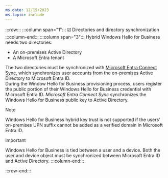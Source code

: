 ```yaml
---
ms.date: 12/15/2023
ms.topic: include
---
```


:::row:::
    :::column span="1":::
    :ballot_box_with_check: Directories and directory synchronization
    :::column-end:::
    :::column span="3":::
Hybrid Windows Hello for Business needs two directories:

- An on-premises Active Directory
- A Microsoft Entra tenant

The two directories must be synchronized with [Microsoft Entra Connect Sync][AZ-1], which synchronizes user accounts from the on-premises Active Directory to Microsoft Entra ID.\
During the Window Hello for Business provisioning process, users register the public portion of their Windows Hello for Business credential with Microsoft Entra ID. *Microsoft Entra Connect Sync* synchronizes the Windows Hello for Business public key to Active Directory.

> [!NOTE]
> Windows Hello for Business hybrid key trust is not supported if the users' on-premises UPN suffix cannot be added as a verified domain in Microsoft Entra ID.

> [!IMPORTANT]
> Windows Hello for Business is tied between a user and a device. Both the user and device object must be synchronized between Microsoft Entra ID and Active Directory.
    :::column-end:::

:::row-end:::

[AZ-1]: /azure/active-directory/hybrid/how-to-connect-sync-whatis
